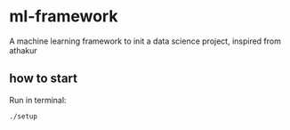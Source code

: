 # ml-framework
A machine learning framework to init a data science project, inspired from athakur

## how to start
Run in terminal:
```{bash}
./setup
```

